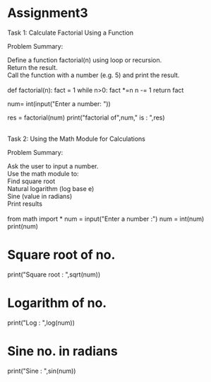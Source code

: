 # Assignment3
Task 1: Calculate Factorial Using a Function<br>

Problem Summary:<br>

Define a function factorial(n) using loop or recursion.<br>
Return the result.<br>
Call the function with a number (e.g. 5) and print the result.<br><br>
def factorial(n):
    fact = 1
    while n>0:
        fact *=n
        n -= 1
    return fact

num= int(input("Enter a number: "))

res = factorial(num)
print("factorial of",num," is : ",res)
<br><br>

Task 2: Using the Math Module for Calculations<br>

Problem Summary:<br>

Ask the user to input a number.<br>
Use the math module to:<br>
Find square root<br>
Natural logarithm (log base e)<br>
Sine (value in radians)<br>
Print results<br><br>
from math import *
num = input("Enter a number :")
num = int(num)
print(num)

# Square root of no.
print("Square root : ",sqrt(num))

# Logarithm of no.
print("Log : ",log(num))

# Sine no. in radians
print("Sine : ",sin(num))



